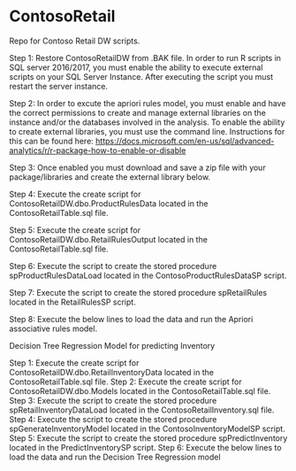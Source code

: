 # ContosoRetail
Repo for Contoso Retail DW scripts.

Step 1: 
Restore ContosoRetailDW from .BAK file.
In order to run R scripts in SQL server 2016/2017, you must enable the ability to execute external scripts on your SQL Server Instance.
After executing the script you must restart the server instance.

Step 2:
In order to excute the apriori rules model, you must enable and have the correct permissions to create and manage external libraries on the instance and/or the databases involved in the analysis.
To enable the ability to create external libraries, you must use the command line.  Instructions for this can be found here: https://docs.microsoft.com/en-us/sql/advanced-analytics/r/r-package-how-to-enable-or-disable

Step 3:
Once enabled you must download and save a zip file with your package/libraries and create the external library below.
  
Step 4: 
Execute the create script for ContosoRetailDW.dbo.ProductRulesData located in the ContosoRetailTable.sql file.

Step 5:
Execute the create script for ContosoRetailDW.dbo.RetailRulesOutput located in the ContosoRetailTable.sql file.

Step 6:
Execute the script to create the stored procedure spProductRulesDataLoad located in the ContosoProductRulesDataSP script.

Step 7:
Execute the script to create the stored procedure spRetailRules located in the RetailRulesSP script.

Step 8:
Execute the below lines to load the data and run the Apriori associative rules model.

Decision Tree Regression Model for predicting Inventory

Step 1: Execute the create script for ContosoRetailDW.dbo.RetailInventoryData located in the ContosoRetailTable.sql file.
Step 2: Execute the create script for ContosoRetailDW.dbo.Models located in the ContosoRetailTable.sql file.
Step 3: Execute the script to create the stored procedure spRetailInventoryDataLoad located in the ContosoRetailInventory.sql file.
Step 4: Execute the script to create the stored procedure spGenerateInventoryModel located in the ContosoInventoryModelSP script.
Step 5: Execute the script to create the stored procedure spPredictInventory located in the PredictInventorySP script.
Step 6: Execute the below lines to load the data and run the Decision Tree Regression model
